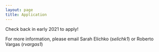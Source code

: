```yaml
---
layout: page
title: Application
---
```


Check back in early 2021 to apply!

For more information, please email Sarah Elichko (*selichk1*) or Roberto Vargas (*rvargas1*)

